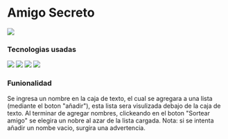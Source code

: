 <h1 aling="center"> Amigo Secreto </h1>

<p align="left">
   <img src="https://img.shields.io/badge/STATUS-Terminado-green">
</p>

<h3> Tecnologias usadas </h3>
<p align="left">
   <img src="https://img.shields.io/badge/HTM-blue">
  <img src="https://img.shields.io/badge/CSS-orange">
  <img src="https://img.shields.io/badge/JavaScript-yellow">
  <img src="https://img.shields.io/badge/VSC-blueviolet">
</p>

<h3> Funionalidad </h3>
Se ingresa un nombre en la caja de texto, el cual se agregara a una lista (mediante el boton "añadir"), esta lista sera visulizada debajo de la caja de texto.
Al terminar de agregar nombres, clickeando en el boton "Sortear amigo" se elegira un nobre al azar de la lista cargada.
Nota: si se intenta añadir un nombe vacio, surgira una advertencia.


